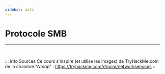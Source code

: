 ```yaml
---
sidebar: auto
---
```

# Protocole SMB
<Badge type="tip" text="Rédigé le 24/03/2024" />
<Badge type="warning" text="En cours de rédaction" />

<hr>
<br>

::: info Sources
Ce cours s'inspire (et utilise les images) de TryHackMe.com de la chambre "*Nmap*" :
https://tryhackme.com/r/room/networkservices
:::